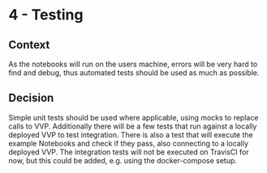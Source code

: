 # 4 - Testing

## Context
As the notebooks will run on the users machine, errors will be very hard to find and debug, thus automated tests should
be used as much as possible.

## Decision
Simple unit tests should be used where applicable, using mocks to replace calls to VVP.
Additionally there will be a few tests that run against a locally deployed VVP to test integration.
There is also a test that will execute the example Notebooks and check if they pass, also connecting to a locally
deployed VVP.
The integration tests will not be executed on TravisCI for now, but this could be added, e.g. using the docker-compose
setup.